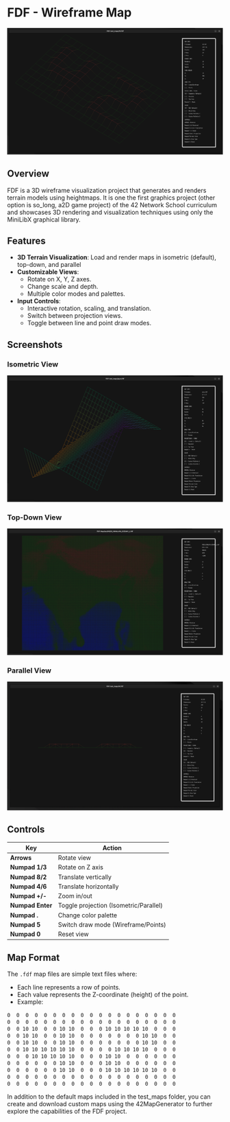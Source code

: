 
# FDF - Wireframe Map 

![Project Screenshot](./images/fdf-42-iso.png)

## Overview

FDF is a 3D wireframe visualization project that generates and renders terrain models using heightmaps. It is one the first graphics project (other option is so_long, a2D game project) of the 42 Network School curriculum and showcases 3D rendering and visualization techniques using only the MiniLibX graphical library.

## Features

- **3D Terrain Visualization**: Load and render maps in isometric (default), top-down, and parallel
- **Customizable Views**:
  - Rotate on X, Y, Z axes.
  - Change scale and depth.
  - Multiple color modes and palettes.
- **Input Controls**:
  - Interactive rotation, scaling, and translation.
  - Switch between projection views.
  - Toggle between line and point draw modes.

## Screenshots

### Isometric View
![Isometric View](./images/fdf-pyra.png)

### Top-Down View
![Top-Down View](./images/fdf-himalaya-top.png)

### Parallel View
![Parallel View](./images/fdf-42-parallel.png)

## Controls

| Key           | Action                             |
|---------------|------------------------------------|
| **Arrows**    | Rotate view                       |
| **Numpad 1/3**| Rotate on Z axis                  |
| **Numpad 8/2**| Translate vertically              |
| **Numpad 4/6**| Translate horizontally            |
| **Numpad +/-**| Zoom in/out                       |
| **Numpad Enter** | Toggle projection (Isometric/Parallel) |
| **Numpad .**  | Change color palette              |
| **Numpad 5**  | Switch draw mode (Wireframe/Points) |
| **Numpad 0**  | Reset view                        |


## Map Format

The `.fdf` map files are simple text files where:
- Each line represents a row of points.
- Each value represents the Z-coordinate (height) of the point.
- Example:
```
0  0  0  0  0  0  0  0  0  0  0  0  0  0  0  0  0  0  0
0  0  0  0  0  0  0  0  0  0  0  0  0  0  0  0  0  0  0
0  0 10 10  0  0 10 10  0  0  0 10 10 10 10 10  0  0  0
0  0 10 10  0  0 10 10  0  0  0  0  0  0  0 10 10  0  0
0  0 10 10  0  0 10 10  0  0  0  0  0  0  0 10 10  0  0
0  0 10 10 10 10 10 10  0  0  0  0 10 10 10 10  0  0  0
0  0  0 10 10 10 10 10  0  0  0 10 10  0  0  0  0  0  0
0  0  0  0  0  0 10 10  0  0  0 10 10  0  0  0  0  0  0
0  0  0  0  0  0 10 10  0  0  0 10 10 10 10 10 10  0  0
0  0  0  0  0  0  0  0  0  0  0  0  0  0  0  0  0  0  0
0  0  0  0  0  0  0  0  0  0  0  0  0  0  0  0  0  0  0
```
In addition to the default maps included in the test_maps folder, you can create and download custom maps using the 42MapGenerator to further explore the capabilities of the FDF project.